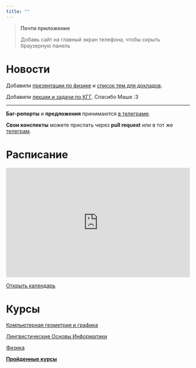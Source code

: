 ```yaml
---
title: ""
---
```


> **Почти приложение**
>
> Добавь сайт на главный экран телефона, чтобы скрыть браузерную панель

# Новости

Добавили [презентации по физике](courses/3/physics) и [список тем для докладов](courses/3/physics/doclad).

Добавили [лекции и задачи по КГГ](courses/3/cgg). Спасибо Маше :3

---

**Баг-репорты** и **предложения** принимаются [в телеграме](tg://resolve?domain=creewick). 

**Свои конспекты** можете прислать через **pull request** или в тот же [телеграм](tg://resolve?domain=creewick).

# Расписание

<iframe src="https://calendar.google.com/calendar/embed?showTitle=0&amp;showNav=0&amp;showDate=0&amp;showPrint=0&amp;showTabs=0&amp;showCalendars=0&amp;showTz=0&amp;mode=AGENDA&amp;height=300&amp;wkst=2&amp;bgcolor=%23ffffff&amp;src=cijps4dd37nh36sd4pctbt5m9k%40group.calendar.google.com&amp;color=%235A6986&amp;ctz=Asia%2FYekaterinburg" style="border-width:0" width="100%" height="300" frameborder="0" scrolling="no"></iframe>

[Открыть календарь](calendar)

# Курсы

[Компьютерная геометрия и графика](courses/3/cgg)

[Лингвистические Основы Информатики](courses/3/loi)

[Физика](courses/3/physics)

**[Пройденные курсы](courses/)**
